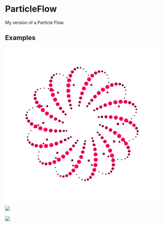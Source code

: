 ﻿# ParticleFlow
 My version of a Particle Flow.
 ## Examples

![](./gif/Flow6_.gif)

![](./gif/Flow7.gif)

![](./gif/Flow8.gif)
